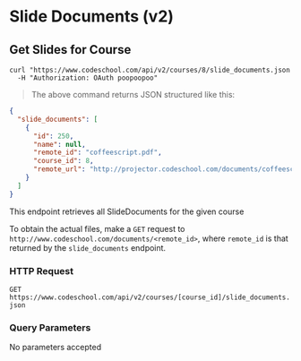 # Slide Documents (v2)

## Get Slides for Course

```shell
curl "https://www.codeschool.com/api/v2/courses/8/slide_documents.json
  -H "Authorization: OAuth poopoopoo"
```

> The above command returns JSON structured like this:

```json
{
  "slide_documents": [
    {
      "id": 250,
      "name": null,
      "remote_id": "coffeescript.pdf",
      "course_id": 8,
      "remote_url": "http://projector.codeschool.com/documents/coffeescript.pdf?site=codeschool&sso=1OFN7JAlW7Tkm6vGXORwtDdFsB_s474J39AnKgxe3kz1uxQPkQlIGaCES20jj6h8GfdnUZiQUD3ZOF2cMvLm04u8s36MYrGAo32WCYuHg_cvNhgwCnX4nbpUl65yYWYV_VPsF1tGFEplHznHbI_iFA="
    }
  ]
}
```

This endpoint retrieves all SlideDocuments for the given course

To obtain the actual files, make a `GET` request to
`http://www.codeschool.com/documents/<remote_id>`, where `remote_id` is
that returned by the `slide_documents` endpoint.

### HTTP Request

`GET
https://www.codeschool.com/api/v2/courses/[course_id]/slide_documents.json`

### Query Parameters

No parameters accepted
